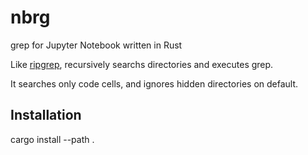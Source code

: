 # nbrg
grep for Jupyter Notebook written in Rust

Like [ripgrep](https://github.com/BurntSushi/ripgrep), recursively searchs directories and executes grep.

It searches only code cells, and ignores hidden directories on default.

## Installation
cargo install --path .
